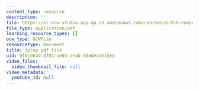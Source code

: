 ```yaml
---
content_type: resource
description: ''
file: https://ol-ocw-studio-app-qa.s3.amazonaws.com/courses/6-858-computer-systems-security-fall-2014/0f0ce640d783ae03aeab808dec4e15ed_8PdnOZI7H5E.pdf
file_type: application/pdf
learning_resource_types: []
ocw_type: OCWFile
resourcetype: Document
title: 3play pdf file
uid: 0f0ce640-d783-ae03-aeab-808dec4e15ed
video_files:
  video_thumbnail_file: null
video_metadata:
  youtube_id: null
---
```

